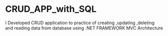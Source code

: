# CRUD_APP_with_SQL
I Developed CRUD application to practice of creating ,updating ,deleting and reading data from database using .NET FRAMEWORK MVC Architecture 
